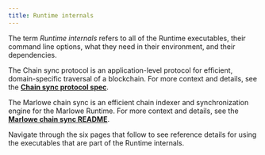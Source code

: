 ```yaml
---
title: Runtime internals
---
```


The term *Runtime internals* refers to all of the Runtime executables, their command line options, what they need in their environment, and their dependencies. 

The Chain sync protocol is an application-level protocol for efficient, domain-specific traversal of a blockchain. For more context and details, see the **[Chain sync protocol spec](https://github.com/input-output-hk/marlowe-cardano/blob/main/marlowe-chain-sync/docs/chain-sync-spec-1.0.md)**. 

The Marlowe chain sync is an efficient chain indexer and synchronization engine for the Marlowe Runtime. For more context and details, see the **[Marlowe chain sync README](https://github.com/input-output-hk/marlowe-cardano/blob/main/marlowe-chain-sync/README.md)**. 

Navigate through the six pages that follow to see reference details for using the executables that are part of the Runtime internals. 
